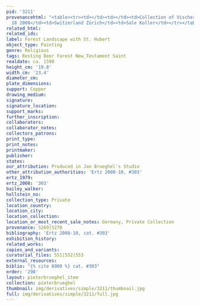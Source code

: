 ```yaml
---
pid: '3211'
provenancehtml: "<table><tr><td></td><td></td><td>Collection of Vischer-Sarasin</td></tr><tr><td>Mar
  18 2008</td><td>Switzerland Zürich</td><td>Sale Koller</td></tr></table>"
related_html:
related_ids:
label: Forest Landscape with St. Hubert
object_type: Painting
genre: Religious
tags: Resting Deer Forest New_Testament Saint
realdate: ca. 1590
height_cm: '19.8'
width_cm: '23.4'
diameter_cm:
plate_dimensions:
support: Copper
drawing_medium:
signature:
signature_location:
support_marks:
further_inscription:
collaborators:
collaborator_notes:
collectors_patrons:
print_type:
print_notes:
printmaker:
publisher:
states:
our_attribution: Produced in Jan Brueghel's Studio
other_attribution_authorities: 'Ertz 2008-10, #303'
ertz_1979:
ertz_2008: '303'
bailey_walker:
hollstein_no:
collection_type: Private
location_country:
location_city:
location_collection:
location_or_most_recent_sale_notes: Germany, Private Collection
provenance: 5269|5270
bibliography: 'Ertz 2008-10, cat. #303'
exhibition_history:
related_works:
copies_and_variants:
curatorial_files: 551|552|553
external_resources:
biblio: "{% cite 8900 %} cat. #303"
order: '298'
layout: pieterbrueghel_item
collection: pieterbrueghel
thumbnail: img/derivatives/simple/3211/thumbnail.jpg
full: img/derivatives/simple/3211/full.jpg
---
```

